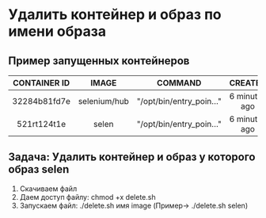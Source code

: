 # Удалить контейнер и образ по имени образа  


## Пример запущенных контейнеров

| CONTAINER ID  |     IMAGE     |        COMMAND       |       CREATED        |      STATUS     |     PORTS     |     NAMES    |
| :-------------: | :-------------: | :--------------------: | :--------------------: | :---------------: | :-------------: | :------------: |
| 32284b81fd7e  | selenium/hub  |"/opt/bin/entry_poin…"|    6 minutes ago     |  Up 6 minutes   | 4442-4443/tcp | selenium-hub |
| 521rt124t1e   | selen         |"/opt/bin/entry_poin…"|    6 minutes ago     |  Up 6 minutes   | 4442-4443/tcp | selenium-hub |

## Задача: Удалить контейнер и образ у которого образ selen

1) Скачиваем файл
2) Даем доступ файлу: chmod +x delete.sh
3) Запускаем файл: ./delete.sh имя image (Пример-> ./delete.sh selen)
